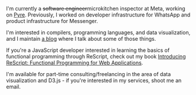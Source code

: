 I'm currently a ~~software engineer~~microkitchen inspector at Meta, working on [Pyre](https://pyre-check.org/). Previously, I worked on developer infrastructure for WhatsApp and product infrastructure for Messenger.

I'm interested in compilers, programming languages, and data visualization, and I maintain [a blog](https://yangdanny97.github.io) where I talk about some of those things.

If you're a JavaScript developer interested in learning the basics of functional programming through ReScript, check out my book [Introducing ReScript: Functional Programming for Web Applications](https://www.amazon.com/Introducing-ReScript-Functional-Programming-Applications/dp/1484288874).

I'm available for part-time consulting/freelancing in the area of data visualization and D3.js - if you're interested in my services, shoot me an email.

